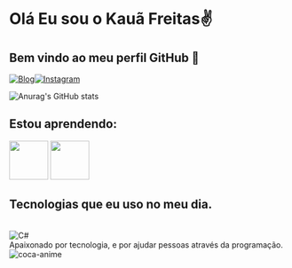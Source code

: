 # Olá Eu sou o Kauã Freitas✌️
## Bem vindo ao meu perfil GitHub 👋


[![Blog](https://img.shields.io/badge/LinkedIn-0077B5?style=for-the-badge&logo=linkedin&logoColor=white)](https://www.linkedin.com/in/kauã-freitass)[![Instagram](https://img.shields.io/badge/Instagram-E4405F?style=for-the-badge&logo=instagram&logoColor=white)](https://www.instagram.com/kaauafreitas/)

![Anurag's GitHub stats](https://github-readme-stats.vercel.app/api?username=kaaunty&show_icons=true&theme=tokyonight)

## Estou aprendendo:

<img src="https://cdn.jsdelivr.net/gh/devicons/devicon/icons/csharp/csharp-original.svg" width="70" height="70"/> <img src="https://cdn.jsdelivr.net/gh/devicons/devicon/icons/git/git-original-wordmark.svg" width="70" height="70"/>         

## Tecnologias que eu uso no meu dia.

<div style= "display:inline_block"><br/> 
 <img align="center "alt="C#" src="https://img.shields.io/badge/C%23-239120?style=for-the-badge&logo=c-sharp&logoColor=white"> 
</div>
Apaixonado por tecnologia, e por ajudar pessoas através da programação.
<img align="center" alt="coca-anime"  src="https://cdn.discordapp.com/attachments/556725933201948675/1033576515457273877/e811c1f38c07106b6ca9a4492cd6d32a.gif">
